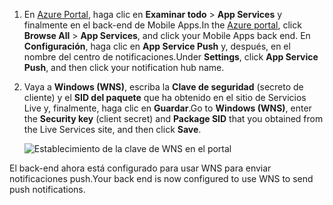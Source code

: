 
1. <span data-ttu-id="0c937-101">En [Azure Portal](https://portal.azure.com/), haga clic en **Examinar todo** > **App Services** y finalmente en el back-end de Mobile Apps.</span><span class="sxs-lookup"><span data-stu-id="0c937-101">In the [Azure portal](https://portal.azure.com/), click **Browse All** > **App Services**, and click your Mobile Apps back end.</span></span> <span data-ttu-id="0c937-102">En **Configuración**, haga clic en **App Service Push** y, después, en el nombre del centro de notificaciones.</span><span class="sxs-lookup"><span data-stu-id="0c937-102">Under **Settings**, click **App Service Push**, and then click your notification hub name.</span></span>
2. <span data-ttu-id="0c937-103">Vaya a **Windows (WNS)**, escriba la **Clave de seguridad** (secreto de cliente) y el **SID del paquete** que ha obtenido en el sitio de Servicios Live y, finalmente, haga clic en **Guardar**.</span><span class="sxs-lookup"><span data-stu-id="0c937-103">Go to **Windows (WNS)**, enter the **Security key** (client secret) and **Package SID** that you obtained from the Live Services site, and then click **Save**.</span></span>

    ![Establecimiento de la clave de WNS en el portal](./media/app-service-mobile-configure-wns/mobile-push-wns-credentials.png)

<span data-ttu-id="0c937-105">El back-end ahora está configurado para usar WNS para enviar notificaciones push.</span><span class="sxs-lookup"><span data-stu-id="0c937-105">Your back end is now configured to use WNS to send push notifications.</span></span>
